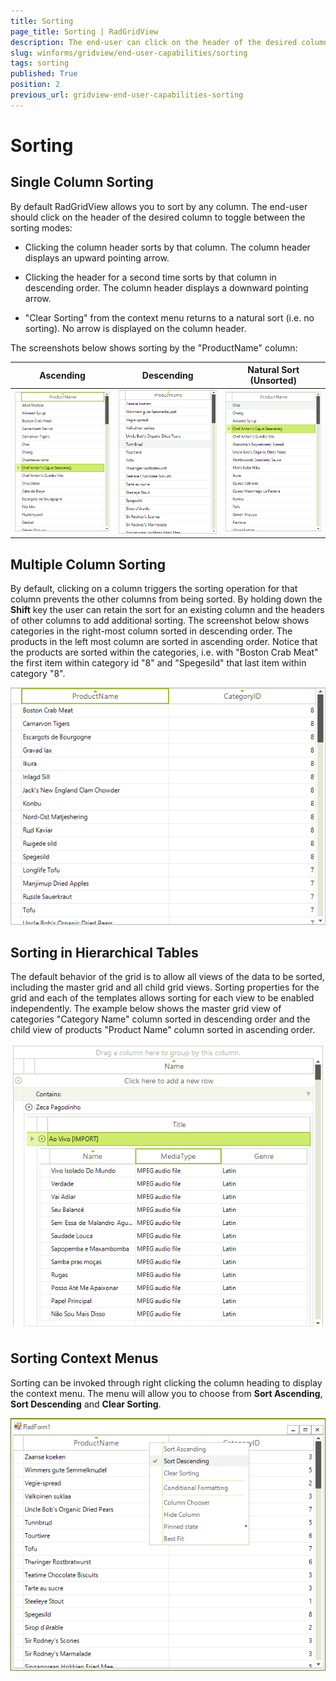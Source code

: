 ```yaml
---
title: Sorting
page_title: Sorting | RadGridView
description: The end-user can click on the header of the desired column to toggle between the sorting directions.
slug: winforms/gridview/end-user-capabilities/sorting
tags: sorting
published: True
position: 2
previous_url: gridview-end-user-capabilities-sorting
---
```


# Sorting

## Single Column Sorting

By default RadGridView allows you to sort by any column. The end-user should click on the header of the desired column to toggle between the sorting modes:

* Clicking the column header sorts by that column. The column header displays an upward pointing arrow.

* Clicking the header for a second time sorts by that column in descending order. The column header displays a downward pointing arrow.

* "Clear Sorting" from the context menu returns to a natural sort (i.e. no sorting). No arrow is displayed on the column header.

The screenshots below shows sorting by the "ProductName" column:

| Ascending | Descending | Natural Sort (Unsorted) |
| ------ | ------ | ------ |
|![gridview-end-user-capabilities-sorting 001](images/gridview-end-user-capabilities-sorting001.png)|![gridview-end-user-capabilities-sorting 002](images/gridview-end-user-capabilities-sorting002.png)|![gridview-end-user-capabilities-sorting 003](images/gridview-end-user-capabilities-sorting003.png)|

## Multiple Column Sorting

By default, clicking on a column triggers the sorting operation for that column prevents the other columns from being sorted. By holding down the __Shift__ key the user can retain the sort for an existing column and the headers of other columns to add additional sorting. The screenshot below shows categories in the right-most column sorted in descending order. The products in the left most column are sorted in ascending order. Notice that the products are sorted within the categories, i.e. with "Boston Crab Meat" the first item within category id "8" and "Spegesild" that last item within category "8".

![gridview-end-user-capabilities-sorting 004](images/gridview-end-user-capabilities-sorting004.png)

## Sorting in Hierarchical Tables

The default behavior of the grid is to allow all views of the data to be sorted, including the master grid and all child grid views. Sorting properties for the grid and each of the templates allows sorting for each view to be enabled independently. The example below shows the master grid view of categories "Category Name" column sorted in descending order and the child view of products "Product Name" column sorted in ascending order.

![gridview-end-user-capabilities-sorting 005](images/gridview-end-user-capabilities-sorting005.png)

## Sorting Context Menus

Sorting can be invoked through right clicking the column heading to display the context menu. The menu will allow you to choose from __Sort Ascending__, __Sort Descending__ and __Clear Sorting__.

![gridview-end-user-capabilities-sorting 006](images/gridview-end-user-capabilities-sorting006.png)
